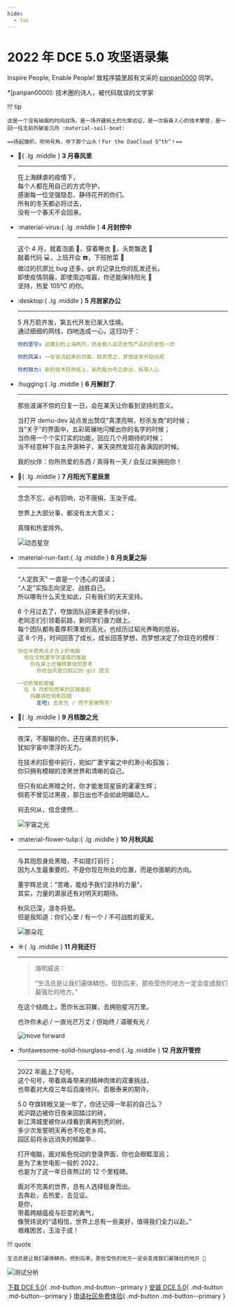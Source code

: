 ```yaml
---
hide:
  - toc
---
```


# 2022 年 DCE 5.0 攻坚语录集

Inspire People, Enable People! 致程序猿⾥超有⽂采的 [panpan0000](https://github.com/panpan0000) 同学。

*[panpan0000]: 技术圈的诗人，被代码耽误的文学家

!!! tip

    这是一个没有硝烟的时间战场，是一场开疆拓土的光荣远征，是一次振奋人心的技术攀登，是一回一往无前的破釜沉舟 :material-sail-boat:

    ==扬起旗帜，吹响号角，夺下那个山头！For the DaoCloud 5^th^！==

<div class="grid cards" markdown>

-   :leaves:{ .lg .middle } __3 ⽉春风里__

    ---

    在上海肆虐的疫情下，<br>
    每个人都在用自己的方式守护，<br>
    感谢每一位坚强隐忍、静待花开的你们。<br>
    所有的冬天都必将过去，<br>
    没有一个春天不会回来。

-   :material-virus:{ .lg .middle } __4 ⽉封控中__

    ---

    这个 4 月，就着泡面 🍜，穿着睡衣 👔，头势飘逸 👨<br>
    敲着代码 💻，上班开会 ☎️，下班抢菜 🥬<br>
    做过的抗原比 bug 还多，git 的记录比你的乱发还长。<br>
    即使疫情阴霾，即使周边喧嚣，你还能保持阳光 🌟<br>
    坚持，热爱 105℃ 的你。

-   :desktop:{ .lg .middle } __5 ⽉居家办公__

    ---

    5 月万箭齐发，第五代开发已渐入佳境。<br>
    通过细细的网线，四地连成一心，这归功于：<br>

    ```yaml title="封城中的坚守"
    你的坚守: 这魔幻的上海两月，终会载入这历史性产品的历史性一页

    你的风采: 一张张活起来的页面，联而贯之，梦想逐渐开始兑现

    你的努力: 新的技术跃然纸上，新的能力呼之欲出，振奋人心
    ```

-   :hugging:{ .lg .middle } __6 ⽉解封了__

    ---

    那些波澜不惊的日复一日，会在某天让你看到坚持的意义。

    当打开 demo-dev 站点发出赞叹“真漂亮啊，秒杀友商”的时候；<br>
    当“关于”的界面中，五彩斑斓地闪耀出你的名字的时候；<br>
    当你用一个个实打实的功能，回应几个月期待的时候；<br>
    当不经意种下自主开源种子，某天突然发现花香满园的时候。

    我的伙伴：你所热爱的东西 / 真得有一天 / 会反过来拥抱你！

-   :love_letter:{ .lg .middle } __7 ⽉阳光下星辰里__

    ---

    念念不忘，必有回响，功不唐捐，玉汝于成。

    世界上大部分事，都没有太大意义；

    真理和热爱除外。

    ![动态星空](./images/stars.gif)

-   :material-run-fast:{ .lg .middle } __8 ⽉炎夏之际__

    ---

    “人定胜天” 一直是一个违心的误读；<br>
    “人定”实指志向坚定、战胜自己。<br>
    所以哪有什么天生如此，只有我们的天天坚持。

    8 个月过去了，夺旗团队迎来更多的伙伴，<br>
    老同志们引领着前路，新同学们奋力跟上。<br>
    每个团队都有着厚积薄发的高光，也经历过韬光养晦的低谷。<br>
    这 8 个月，时间回答了成长，成长回答梦想，而梦想决定了你现在的模样：

    ```yaml title="程序猿的日常"
    你在半夜两点才合上的电脑
      你在文档里字字谨慎的推敲
        你在床上还辗转萦绕的思考
          你在台风里仍惦记的 git 提交
    
    一切热情和荣耀
      在 9 月即将而来的实践面前
        将赢得检验和回报
          走吧: 去发光 / 而不是被照亮!
    ```

-   :stars:{ .lg .middle } __9 ⽉核酸之光__

    ---

    夜深，不服输的你，还在痛苦的抗争，<br>
    犹如宇宙中漂浮的无力。

    在技术的巨壑中前行，宛如广袤宇宙之中的渺小和孤独；<br>
    你只拥有模糊的漆黑世界和清晰的自己。

    但只有如此黑暗之时，你才能发现星辰的濯濯生辉；<br>
    倘若不曾见过黑夜，那日出也不会如此明媚动人。

    何去何从，信念使然...

    ![宇宙之光](./images/light.png)

-   :material-flower-tulip:{ .lg .middle } __10 ⽉秋风起__

    ---

    与其抱怨身处黑暗，不如提灯前行；<br>
    因为人生最重要的，不是你现在所处的位置，而是你面朝的方向。

    董宇辉总说：“苦难，能给予我们坚持的力量”，<br>
    其实，力量的源泉还有对明天的期待。

    秋风已深，凛冬将至。<br>
    但是我知道：你们心里 / 有一个 / 不可战胜的夏天。

    ![那朵花](./images/flower.png)

-   :sunny:{ .lg .middle } __11 ⽉我还行__

    ---

    > 海明威说：
    >
    > “生活总是让我们遍体鳞伤，但到后来，那些受伤的地方一定会变成我们最强壮的地方。”

    在这个结痂上，愿你长出羽翼，去拥抱星河万里。

    也许你未必 / 一直光芒万丈 / 但始终 / 温暖有光 /

    ![move forward](./images/runner.png)

-   :fontawesome-solid-hourglass-end:{ .lg .middle } __12 ⽉放开管控__

    ---

    2022 年画上了句号。<br>
    这个句号，带着病毒带来的精神肉体的双重挑战，<br>
    也带着对大疫三年后百废待兴、否极泰来的期许。

    5.0 夺旗转眼又是一年了，你还记得一年前的自己么？<br>
    淞沪路边被你日夜来回踏过的砖，<br>
    新江湾城里被你从绿看到黄再到秃的树，<br>
    多少次发誓明天再也不吃老乡鸡，<br>
    园区前将永远消失的核酸亭...

    打开电脑，面对紫色悦动的登录界面，你也会眼眶湿润；<br>
    是为了末世电影一般的 2022，<br>
    也是为了这一年日夜熬过的 12 个里程碑。

    面对不完美的世界，总有人选择挺身而出。<br>
    去奔赴，去热爱，去见证。<br>
    是你，<br>
    带着跨越瘟疫与巨变的勇气，<br>
    像贺炜说的“请相信，世界上总有一些美好，值得我们全力以赴。”<br>
    艰难困苦，玉汝于成！

</div>

!!! quote

    生活总是让我们遍体鳞伤，但到后来，那些受伤的地方一定会变成我们最强壮的地方 💪

![测试分析](./images/test.png)

[下载 DCE 5.0](../download/dce5.md){ .md-button .md-button--primary }
[安装 DCE 5.0](../install/intro.md){ .md-button .md-button--primary }
[申请社区免费体验](../dce/license0.md){ .md-button .md-button--primary }
